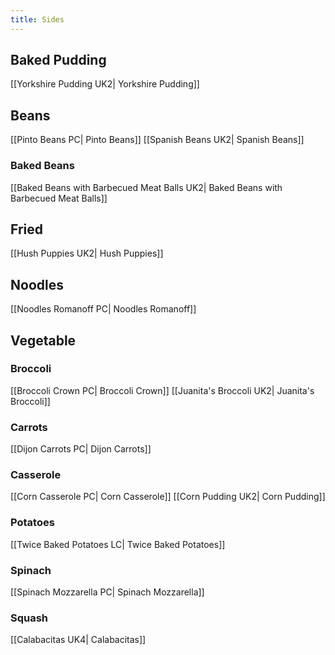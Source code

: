 ```yaml
---
title: Sides
---
```

## Baked Pudding
[[Yorkshire Pudding UK2| Yorkshire Pudding]]
## Beans
[[Pinto Beans PC| Pinto Beans]]
[[Spanish Beans UK2| Spanish Beans]]
### Baked Beans
[[Baked Beans with Barbecued Meat Balls UK2| Baked Beans with Barbecued Meat Balls]]
## Fried
[[Hush Puppies UK2| Hush Puppies]]
## Noodles
[[Noodles Romanoff PC| Noodles Romanoff]]
## Vegetable
### Broccoli
[[Broccoli Crown PC| Broccoli Crown]]
[[Juanita's Broccoli UK2| Juanita's Broccoli]]
### Carrots
[[Dijon Carrots PC| Dijon Carrots]]
### Casserole
[[Corn Casserole PC| Corn Casserole]]
[[Corn Pudding UK2| Corn Pudding]]
### Potatoes
[[Twice Baked Potatoes LC| Twice Baked Potatoes]]
### Spinach
[[Spinach Mozzarella PC| Spinach Mozzarella]]
### Squash
[[Calabacitas UK4| Calabacitas]]